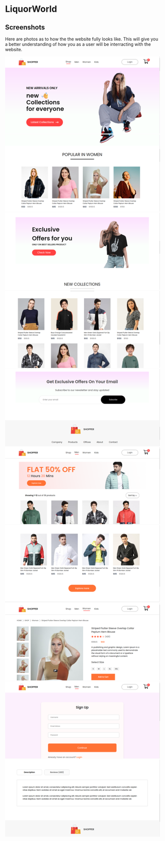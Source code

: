 # LiquorWorld

## Screenshots
Here are photos as to how the the website fully looks like. This will give you a better understanding of how you as a user will be interracting with the website. 

![](/frontend/src/components/Assets/e-commerse%20(1).png)
![](/frontend/src/components/Assets/e-commerse%20(2).png)
![](/frontend/src/components/Assets/e-commerse%20(3).png)
![](/frontend/src/components/Assets/e-commerse%20(4).png)
![](/frontend/src/components/Assets/e-commerse%20(5).png)
![](/frontend/src/components/Assets/e-commerse%20(6).png)
![](/frontend/src/components/Assets/e-commerse%20(7).png)
![](/frontend/src/components/Assets/e-commerse%20(8).png)
![](/frontend/src/components/Assets/e-commerse%20(9).png)
![](/frontend/src/components/Assets/e-commerse%20(10).png)


